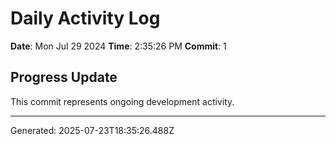 # Daily Activity Log

**Date**: Mon Jul 29 2024
**Time**: 2:35:26 PM
**Commit**: 1

## Progress Update

This commit represents ongoing development activity.

---
Generated: 2025-07-23T18:35:26.488Z
